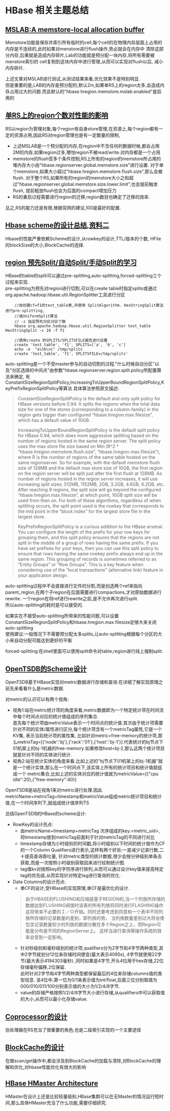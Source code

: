 HBase 相关主题总结
=====

##   [MSLAB:A memstore-local allocation buffer](http://www.taobaotest.com/blogs/2310)   
Memstore功能是保存并索引所有临时的cell,每个cell的在物理内存层面上占用的内存是不连续的,此时如果对menstore进行flush操作,势必就会在内存中
清除这部分内存,后果就是造成内存碎片,Lab的功能就是预分配一块内存,将所有需要被menstore索引的 cell复制到这块内存中进行管理,从而可以实现对flush以后,
减小内存碎片.  
 
上述文章对MSLAB进行测试,从测试结果来看,优化效果不是特别明显.  
但是重要的是,LAB的内存是预分配的,默认2m,如果单RS上的region太多,会造成内存占用过大的问题.而且默认的"hbase.hregion.memstore.mslab.enabled"是启用的
    
##   [单RS上的region个数对性能的影响](http://hbase.apache.org/book/regions.arch.html)  
RS以region为管理对象,每个region有自身store管理,在资源上,每个region都有一定的资源占用,因此RS对region管理也是有一定数量的限制,  

+   上述MSLAB是一个预分配的内存,在region中不含任何的数据时候,都会占用2M的内存,如果region过多,哪怕region不被read/write.对内存都是一个占用
+   memstore的flush受多个条件控制;RS上所有的region的memstore所占用的堆内存大小由"hbase.regionserver.global.memstore.size"进行设置.
    对于单个memstore,如果大小超过"hbase.hregion.memstore.flush.size",那么会被flush.
    对于整个RS,如果所有的region的memstore大小之和超过"hbase.regionserver.global.memstore.size.lower.limit",也会提前触发flush,
    提前粗放flush也会为后面的compact增加压力
+   RS的重启过程需要进行region的迁移,region数目也确定了迁移的效率.           

总之,RS的能力还是有限,根据官网的建议,100是最好的配置.

##   [Hbase scheme的设计总结](http://hbase.apache.org/book/schema.html),[资料二](https://communities.intel.com/community/itpeernetwork/datastack/blog/2013/11/10/discussion-on-designing-hbase-tables)  
Hbase的性能严重依赖Scheme的设计,从rowkey的设计,TTL/版本的个数, HFile的blockSize的大小,BlockCache的选择.

##  [region 预先Split/自动Split/手动Split的学习](http://zh.hortonworks.com/blog/apache-hbase-region-splitting-and-merging/)   
HBase的table的split可以通过pre-splitting,auto-splitting,forced-splitting三个过程来实现.    
pre-splitting为预先对region进行切割,可以在create table时指定splits或通过org.apache.hadoop.hbase.util.RegionSplitter工具进行分区

        //自创建cf=f1的test_table表,并使用 SplitAlgorithm. HexStringSplit算法进行pre-splitting,
        //或UniformSplit算法 
        // -c 指定预先分区分区个数
        hbase org.apache.hadoop.hbase.util.RegionSplitter test_table HexStringSplit -c 10 -f f1
        
        //使用create 的SPLITS/SPLITSFILE属性进行设置
        create 'test_table', 'f1', SPLITS=['a', 'b', 'c']
        echo -e  "a\nb\nc" /tmp/splits
        create 'test_table', 'f1', SPLITSFILE=/tmp/splits'

auto-splitting是一个不受master参与的自动切割的过程."什么时候自动分区"以及"分区选择的中间点"由参数"hbase.regionserver.region.split.policy所配置算法来确定,
有ConstantSizeRegionSplitPolicy,IncreasingToUpperBoundRegionSplitPolicy,KeyPrefixRegionSplitPolicy等算法
具体算法参照原文描述:

>ConstantSizeRegionSplitPolicy is the default and only split policy for HBase versions before 0.94. 
It splits the regions when the total data size for one of the stores (corresponding to a column-family) in the region gets bigger than 
>configured “hbase.hregion.max.filesize”, which has a default value of 10GB. 
>
>IncreasingToUpperBoundRegionSplitPolicy is the default split policy for HBase 0.94, 
>which does more aggressive splitting based on the number of regions hosted in the same region server.
>The split policy uses the max store file size based on Min (R^2 * “hbase.hregion.memstore.flush.size”, “hbase.hregion.max.filesize”), 
>where R is the number of regions of the same table hosted on the same regionserver. 
>So for example, with the default memstore flush size of 128MB and the default max store size of 10GB, the first region on the region server will be split just after the first flush at 128MB. As number of regions hosted in the region server increases, it will use increasing split sizes: 512MB, 1152MB, 2GB, 3.2GB, 4.6GB, 6.2GB, etc. After reaching 9 regions, the split size will go beyond the configured “hbase.hregion.max.filesize”, at which point, 10GB split size will be used from then on. For both of these algorithms,
>regardless of when splitting occurs, the split point used is the rowkey that corresponds to the mid point in the “block index” for the largest store file in the largest store.
>
>KeyPrefixRegionSplitPolicy is a curious addition to the HBase arsenal. You can configure the length of the prefix for your row keys for grouping them, 
>and this split policy ensures that the regions are not split in the middle of a group of rows having the same prefix. If you have set prefixes for your keys, 
>then you can use this split policy to ensure that rows having the same rowkey prefix always end up in the same region. 
>This grouping of records is sometimes referred to as “Entity Groups” or “Row Groups”. 
>This is a key feature when considering use of the “local transactions” (alternative link) feature in your application design.   

auto-splitting过程中不会直接进行文件的分割,而是创造两个ref来指向parent_region,在两个子region在后面需要进行compactions,才对原始数据进行rewrite. 
一个region在将ref进行rewrite之前,是不允许再次进行split.  
所以auto-splitting的耗时是可以接受的.
    
如果实在不接受auto-splitting所带来的性能问题,可以设置ConstantSizeRegionSplitPolicy和hbase.hregion.max.filesize足够大来关闭auto-splitting  
使用建议:一般情况下不需要预分配太多splits,让auto-splitting根据每个分区的大小来自动分配可能达到更好的平衡  

forced-splitting:在shell里面可以使用split命令对table,region进行线上强制split.

##    [OpenTSDB的Scheme设计](http://opentsdb.net/docs/build/html/user_guide/backends/hbase.html)   
OpenTSDB基于HBase实现对metric数据进行存储和查询.在详细了解实现原理之前先来看看什么是metric数据.

对metric的认识可以有两个视角:

+   视角1:站在metric统计项的角度来看,metric数据即为一个特定统计项在时间流中每个时间点对应的统计值组成的序列集合.  
首先每个统计项由metricValue表示一个时间点的统计值.其次由于统计项需要针对不同的实体/属性进行区分,每个统计项含有一个metricTag属性,它是一个KV集,
表示当前统计项的属性集,
比如针对metric=free-memory的统计项,那么metrixTag=[{'node':'bj'},{'rack':'01'},{'host':'bj-1'}].代表统计的bj节点下01机架上的bj-1机器的free-memory
如果修改host=bj-2,那么这两个统计项目就是针对不同的实体进行统计.
+   视角2:站在统计实体的角度来看.比如上述的"bj节点下01机架上的bj-1机器"就是一个统计实体,那么在一个时间点下,该实体上所有的统计项目和统计值就组成一个
metric集合,比如上述的实体对应的统计值就为metricValue=[{"cpu idle":20},{"free-memory":40}]

OpenTSDB是站在视角1来对metric进行处理.因此metricName+metricTag+timestamp和metricValue组成metric统计项目和统计值,在一个时间序列下,就组成统计值序列TS

总结OpenTSDB的HBase的scheme设计:

+   RowKey的设计亮点:
    -    由metricName+timestamp+metricTag 次序组成的key:<metric_uid><timestamp><tagk1><tagv1><tagkN><tagvN>,
    将timestamp放到metricTag前面利于针对metricTag的不同进行对比
    -   timestamp存储为小时级别的时间戳,将小时级别以下时间的统计值作为CF的一个Column Qualifiers进行表示,这样有两个好处:一是减少记录行数,二十提高查询吞吐量,
    针对metric类型的统计数据,很少会按分钟级别单条去获取,而是一次按照小时级别获取回来进行绘制统计图.
    -   tag值kv对按照key的字符序进行排列,从而可以通过设计key值来提高特定tag的优先级,从而实现针对特定tag进行查询的优化.
+  Data Columns的设计亮点:
    -   单CF的设计,受HBase的实现原理,单CF是最优化的设计.
    >由于HBASE的FLUSHING和压缩是基于REGION的,当一个列族所存储的数据达到FLUSHING阀值时该表的所有列族将同时进行FLASHING操作
    >这将带来不必要的Ｉ／Ｏ开销。同时还要考虑到同意和一个表中不同列族所存储的记录数量的差别，即列族的势。
    >当列族数量差别过大将会使包含记录数量较少的列族的数据分散在多个Region之上，而Region可能是分布是不同的RegionServer上。
    >这样当进行查询等操作系统的效率会受到一定影响。
    -  针对秒级别和毫秒级别的统计项,qualifiers分为2字节和4字节两种类型,其中2字节就划分12位来存储时间便宜(最大表示4095s),
    4字节就使用22字节(最大表示4194303毫秒) ,同时如果是4字节,开头4位用于hex存储,22位存储毫秒偏移,2位保留.  
    此时针对2字节和4字节两种类型都保留最后的4位来存储columns值的类型信息.
    该4位中,第一位为0/1来表示值为int/float,后面三位分别取值为000/010/011/100分别表示值的大小为1/2/4/8字节.
    -   value的存储严格按照1/2/4/8字节大小进行存储,从qualifiers中可以获取值的大小,从而可以最小化存储value.
    
    


##   [Coprocessor的设计](https://blogs.apache.org/hbase/entry/coprocessor_introduction)   
协处理器在RS充当了很重要的角色,也是二级索引实现的一个主要途径

##   [BlockCache的设计](http://hbase.apache.org/book/regionserver.arch.html)  
在做scan/get操作中,都会涉及到BlockCache的加载与清除,对BlockCache的理解和优化,对hbase性能优化有很大的影响

##   [HBase HMaster Architecture](http://blog.zahoor.in/2012/08/hbase-hmaster-architecture/)   
HMaster在设计上还是比较轻量级别,HBase集群可以在无Master的情况运行短时间,那么具体HMaster充当了什么功能,需要仔细研究.